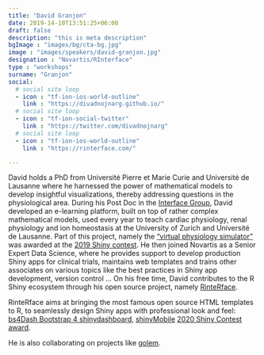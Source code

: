 ```yaml
---
title: "David Granjon"
date: 2019-14-10T13:51:25+06:00
draft: false
description: "this is meta description"
bgImage : "images/bg/cta-bg.jpg"
image : "images/speakers/david-granjon.jpg"
designation : "Novartis/RInterface"
type : "workshops"
surname: "Granjon"
social:
  # social site loop
  - icon : "tf-ion-ios-world-outline"
    link : "https://divadnojnarg.github.io/"
  # social site loop
  - icon : "tf-ion-social-twitter"
    link : "https://twitter.com/divadnojnarg"
  # social site loop
  - icon : "tf-ion-ios-world-outline"
    link : "https://rinterface.com/"

---
```


David holds a PhD from Université Pierre et Marie Curie and Université de Lausanne where he harnessed the power of mathematical models to develop insightful visualizations, thereby addressing questions in the physiological area. During his Post Doc in the [Interface Group](https://interfacegroup.ch), David developed an e-learning platform, built on top of rather complex mathematical models, used every year to teach cardiac physiology, renal physiology and ion homeostasis at the University of Zurich and Université de Lausanne. Part of this project, namely the [“virtual physiology simulator”](https://github.com/DivadNojnarg/CaPO4Sim) was awarded at the [2019 Shiny contest](https://blog.rstudio.com/2019/04/05/first-shiny-contest-winners/). He then joined Novartis as a Senior Expert Data Science, where he provides support to develop production Shiny apps for clinical trials, maintains web templates and trains other associates on various topics like the best practices in Shiny app development, version control ... On his free time, David contributes to the R Shiny ecosystem through his open source project, namely [RinteRface](https://rinterface.com).  

RinteRface aims at bringing the most famous open source HTML templates to R, to seamlessly design Shiny apps with professional look and feel: [bs4Dash Bootstrap 4 shinydashboard](https://github.com/RinteRface/bs4Dash), [shinyMobile](https://rinterface.github.io/shinyMobile/) [2020 Shiny Contest award](https://community.rstudio.com/t/deminr-a-minesweeper-for-r-2020-shiny-contest-submission/56356).  

He is also collaborating on projects like [golem](https://github.com/ThinkR-open/golem).


